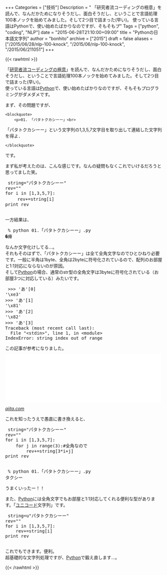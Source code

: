 +++
Categories = ["技術"]
Description = " 「研究者流コーディングの極意」を読んで、なんだかためになりそうだし、面白そうだし、ということで言語処理100本ノックを始めてみました。そして2つ目で詰まった(早い)。 使っている言語はPythonで、使い始めたばかりなのですが、そもそもプ"
Tags = ["python", "coding", "NLP"]
date = "2015-06-28T21:10:00+09:00"
title = "Pythonの日本語文字列"
author = "bonhito"
archive = ["2015"]
draft = false
aliases = ["/2015/06/28/nlp-100-knock", "/2015/06/nlp-100-knock", "/2015/06/211051"]
+++

{{< rawhtml >}}
<body>
<p>「<a href="http://www.chokkan.org/publication/coding-for-researchers.pdf">研究者流コーディングの極意</a>」を読んで、なんだかためになりそうだし、面白そうだし、ということで言語処理100本ノックを始めてみました。そして2つ目で詰まった(早い)。<br>
使っている言語は<a class="keyword" href="http://d.hatena.ne.jp/keyword/Python">Python</a>で、使い始めたばかりなのですが、そもそもプログラミングがダメダメです。</p>
<p>まず、その問題ですが、</p>

    <blockquote>
        <p>01. 「パタトクカシーー」<br>
「パタトクカシーー」という文字列の1,3,5,7文字目を取り出して連結した文字列を得よ．</p>

    </blockquote>
<p>です。</p>
<p>まず私が考えたのは、こんな感じです。なんの疑問もなくこれでいけるだろうと思ってました笑。</p>
<pre class="code lang-python" data-lang="python" data-unlink> string="パタトクカシーー"
rev=""
for i in [1,3,5,7]:
   　rev+=string[i]
print rev
 
</pre>
<p>一方結果は、</p>
<pre class="code" data-lang="" data-unlink> % python 01.「パタトクカシーー」.py
�㿃 
</pre>
<p>なんか文字化けしてる…。<br>
それもそのはずで、「パタトクカシーー」は全て全角文字なのでひとひねり必要です。一般に半角は1byte、全角は2byteに符号化されているので、配列のお部屋と1:1対応にならないのが原因。<br>
そして<a class="keyword" href="http://d.hatena.ne.jp/keyword/Python">Python</a>の場合、通常のstr型の全角文字は3byteに符号化されている（お部屋3つに対応している）みたいです。</p>
<pre class="code" data-lang="" data-unlink> &gt;&gt;&gt; 'あ'[0]
'\xe3'
&gt;&gt;&gt; 'あ'[1]
'\x81'
&gt;&gt;&gt; 'あ'[2]
'\x82'
&gt;&gt;&gt; 'あ'[3]
Traceback (most recent call last):
  File "&lt;stdin&gt;", line 1, in &lt;module&gt;
IndexError: string index out of range 
</pre>
<p>この記事が参考になりました。<iframe src="//hatenablog-parts.com/embed?url=http%3A%2F%2Fqiita.com%2Fyubessy%2Fitems%2F9e13af05a295bbb59c25" title="Python2のstr/unicodeとencode/decode - Qiita" class="embed-card embed-webcard" scrolling="no" frameborder="0" style="display: block; width: 100%; height: 155px; max-width: 500px; margin: 10px 0px;"></iframe><cite class="hatena-citation"><a href="http://qiita.com/yubessy/items/9e13af05a295bbb59c25">qiita.com</a></cite></p>
<p>これを知ったうえで愚直に書き換えると、</p>
<pre class="code lang-python" data-lang="python" data-unlink> string="パタトクカシーー"
rev=""
for i in [1,3,5,7]:
    for j in range(3):#全角なので
        rev+=string[3*i+j]
print rev
 
</pre>
<pre class="code" data-lang="" data-unlink> % python 01.「パタトクカシーー」.py
タクシー 
</pre>
<p>うまくいったー！！</p>
<p>また、<a class="keyword" href="http://d.hatena.ne.jp/keyword/Python">Python</a>には全角文字でもお部屋と1:1対応してくれる便利な型があります。「<a class="keyword" href="http://d.hatena.ne.jp/keyword/%A5%E6%A5%CB%A5%B3%A1%BC%A5%C9">ユニコード</a>文字列」です。</p>
<pre class="code lang-python" data-lang="python" data-unlink> string=u"パタトクカシーー"
rev=""
for i in [1,3,5,7]:
    rev+=string[i]
print rev
 
</pre>
<p>これでもできます。便利。<br>
超基礎的な文字列処理ですが、<a class="keyword" href="http://d.hatena.ne.jp/keyword/Python">Python</a>で鍛え直します…。</p>
</body>
{{< /rawhtml >}}
